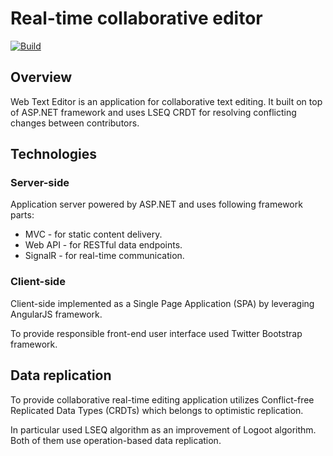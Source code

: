 # Real-time collaborative  editor

[![Build](https://ci.appveyor.com/api/projects/status/5gde9vm8u9t2lnu5/branch/master?svg=true)](https://ci.appveyor.com/project/dtretyakov/web-text-editor/)

## Overview

Web Text Editor is an application for collaborative text editing. It built on top of ASP.NET framework and uses LSEQ CRDT for resolving conflicting changes between contributors.

## Technologies

### Server-side

Application server powered by ASP.NET and uses following framework parts:

* MVC - for static content delivery.
* Web API - for RESTful data endpoints.
* SignalR - for real-time communication.

### Client-side

Client-side implemented as a Single Page Application (SPA) by leveraging AngularJS framework.

To provide responsible front-end user interface used Twitter Bootstrap framework.

## Data replication

To provide collaborative real-time editing application utilizes Conflict-free Replicated Data Types (CRDTs) which belongs to optimistic replication.

In particular used LSEQ algorithm as an improvement of Logoot algorithm. Both of them use operation-based data replication.
